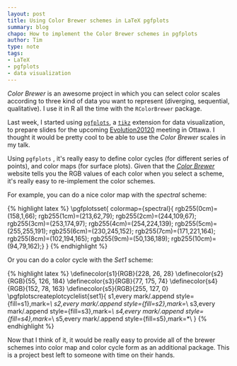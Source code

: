 ```yaml
---
layout: post
title: Using Color Brewer schemes in LaTeX pgfplots
summary: blog
chapo: How to implement the Color Brewer schemes in pgfplots
author: Tim
type: note
tags:
- LaTeX
- pgfplots
- data visualization
---
```


*Color Brewer* is an awesome project in which you can select color scales according to three kind of data you want to represent (diverging, sequential, qualitative). I use it in R all the time with the ```RColorBrewer``` package.

Last week, I started using [```pgfplots```](http://pgfplots.sourceforge.net/), a [```tikz```](http://www.texample.net/) extension for data visualization, to prepare slides for the upcoming [Evolution20120](http://www.confersense.ca/Evolution2012/) meeting in Ottawa. I thought it would be pretty cool to be able to use the *Color Brewer* scales in my talk.

Using ```pgfplots``` , it's really easy to define color cycles (for different series of points), and color maps (for surface plots). Given that the [*Color Brewer*](http://colorbrewer2.org/) website tells you the RGB values of each color when you select a scheme, it's really easy to re-implement the color schemes.

For example, you can do a nice color map with the *spectral* scheme:

{% highlight latex %}
\pgfplotsset{
    colormap={spectral}{
		rgb255(0cm)=(158,1,66); 
		rgb255(1cm)=(213,62,79);
		rgb255(2cm)=(244,109,67);
		rgb255(3cm)=(253,174,97);
		rgb255(4cm)=(254,224,139);
		rgb255(5cm)=(255,255,191);
		rgb255(6cm)=(230,245,152);
		rgb255(7cm)=(171,221,164);
		rgb255(8cm)=(102,194,165);
		rgb255(9cm)=(50,136,189);
		rgb255(10cm)=(94,79,162);}
	}
{% endhighlight %}

Or you can do a color cycle with the *Set1* scheme:

{% highlight latex %}
\definecolor{s1}{RGB}{228, 26, 28}
\definecolor{s2}{RGB}{55, 126, 184}
\definecolor{s3}{RGB}{77, 175, 74}
\definecolor{s4}{RGB}{152, 78, 163}
\definecolor{s5}{RGB}{255, 127, 0}
\pgfplotscreateplotcyclelist{set1}{
  s1,every mark/.append style={fill=s1},mark=*\\
	s2,every mark/.append style={fill=s2},mark=*\\
	s3,every mark/.append style={fill=s3},mark=*\\
	s4,every mark/.append style={fill=s4},mark=*\\
	s5,every mark/.append style={fill=s5},mark=*\\
}
{% endhighlight %}

Now that I think of it, it would be really easy to provide all of the brewer schemes into color map and color cycle form as an additional package. This is a project best left to someone with time on their hands.